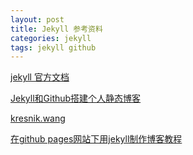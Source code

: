 ```yaml
---
layout: post
title: Jekyll 参考资料
categories: jekyll
tags: jekyll github
---
```



[jekyll 官方文档](http://jekyll.com.cn/docs/home/)

[Jekyll和Github搭建个人静态博客](http://pwnny.cn/original/2016/06/26/MakeBlog.html)

[kresnik.wang](http://kresnik.wang/)

[在github pages网站下用jekyll制作博客教程](http://kresnik.wang/works/tech/2015/06/07/%E5%9C%A8github-pages%E7%BD%91%E7%AB%99%E4%B8%8B%E7%94%A8jekyll%E5%88%B6%E4%BD%9C%E5%8D%9A%E5%AE%A2%E6%95%99%E7%A8%8B.html)
